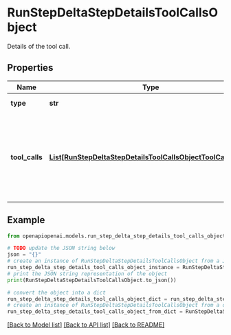 # RunStepDeltaStepDetailsToolCallsObject

Details of the tool call.

## Properties

Name | Type | Description | Notes
------------ | ------------- | ------------- | -------------
**type** | **str** | Always &#x60;tool_calls&#x60;. | 
**tool_calls** | [**List[RunStepDeltaStepDetailsToolCallsObjectToolCallsInner]**](RunStepDeltaStepDetailsToolCallsObjectToolCallsInner.md) | An array of tool calls the run step was involved in. These can be associated with one of three types of tools: &#x60;code_interpreter&#x60;, &#x60;retrieval&#x60;, or &#x60;function&#x60;.  | [optional] 

## Example

```python
from openapiopenai.models.run_step_delta_step_details_tool_calls_object import RunStepDeltaStepDetailsToolCallsObject

# TODO update the JSON string below
json = "{}"
# create an instance of RunStepDeltaStepDetailsToolCallsObject from a JSON string
run_step_delta_step_details_tool_calls_object_instance = RunStepDeltaStepDetailsToolCallsObject.from_json(json)
# print the JSON string representation of the object
print(RunStepDeltaStepDetailsToolCallsObject.to_json())

# convert the object into a dict
run_step_delta_step_details_tool_calls_object_dict = run_step_delta_step_details_tool_calls_object_instance.to_dict()
# create an instance of RunStepDeltaStepDetailsToolCallsObject from a dict
run_step_delta_step_details_tool_calls_object_from_dict = RunStepDeltaStepDetailsToolCallsObject.from_dict(run_step_delta_step_details_tool_calls_object_dict)
```
[[Back to Model list]](../README.md#documentation-for-models) [[Back to API list]](../README.md#documentation-for-api-endpoints) [[Back to README]](../README.md)


